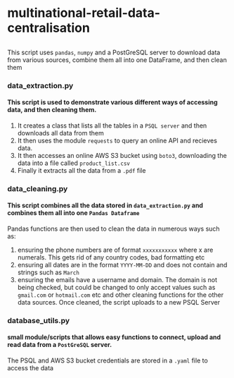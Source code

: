 # multinational-retail-data-centralisation

##
This script uses `pandas`, `numpy` and a PostGreSQL server to download data from various sources, combine them all into one DataFrame, and then clean them

### data_extraction.py
#### This script is used to demonstrate various different ways of accessing data, and then cleaning them.
1. It creates a class that lists all the tables in a `PSQL server` and then downloads all data from them
2. It then uses the module `requests` to query an online API and recieves data.
3. It then accesses an online AWS S3 bucket using `boto3`, downloading the data into a file called `product_list.csv`
4. Finally it extracts all the data from a `.pdf` file

### data_cleaning.py
#### This script combines all the data stored in `data_extraction.py` and combines them all into one `Pandas Dataframe`
Pandas functions are then used to clean the data in numerous ways such as:
1. ensuring the phone numbers are of format `xxxxxxxxxxx` where x are numerals. This gets rid of any country codes, bad formatting etc
2. ensuring all dates are in the format `YYYY-MM-DD` and does not contain and strings such as `March`
3. ensuring the emails have a username and domain. The domain is not being checked, but could be changed to only accept values such as `gmail.com` or `hotmail.com` etc
and other cleaning functions for the other data sources. Once cleaned, the script uploads to a new PSQL Server

### database_utils.py
#### small module/scripts that allows easy functions to connect, upload and read data from a `PostGreSQL` server.
The PSQL and AWS S3 bucket credentials are stored in a `.yaml` file to access the data

